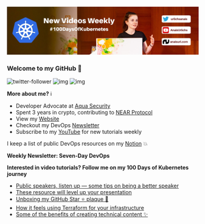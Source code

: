 ![my header image](./assets/header.jpg)

### Welcome to my GitHub 👋

![twitter-follower](https://img.shields.io/twitter/follow/urlichsanais?style=social) ![img](https://img.shields.io/youtube/channel/subscribers/UCb4mfRT5UWpjoUQRcIE2qOQ?label=YouTube%20Subscribers&style=social) ![img](https://img.shields.io/youtube/channel/views/UCb4mfRT5UWpjoUQRcIE2qOQ?label=Total%20views%20on%20my%20YouTube%20Channel&style=social) 

**More about me?** ℹ️
* Developer Advocate at [Aqua Security](https://github.com/aquasecurity)
* Spent 3 years in crypto, contributing to [NEAR Protocol](https://github.com/near)
* View my [Website](https://anaisurl.com/)
* Checkout my DevOps [Newsletter](https://anaisurl.com/tag/devops)
* Subscribe to my [YouTube](https://www.youtube.com/c/AnaisUrlichs) for new tutorials weekly

I keep a list of public DevOps resources on my [Notion](https://devops.anaisurl.com/) :boom:

**Weekly Newsletter: Seven-Day DevOps**
<!-- NEWSLETTER-LIST:START -->
<!-- NEWSLETTER-LIST:END -->

**Interested in video tutorials? Follow me on my 100 Days of Kubernetes journey**
<!-- YOUTUBE-LIST:START -->
- [Public speakers, listen up — some tips on being a better speaker](https://www.youtube.com/watch?v=2oQZywwPACQ)
- [These resource will level up your presentation](https://www.youtube.com/watch?v=b-PlAkvDbrQ)
- [Unboxing my GitHub Star ⭐️ plaque 🥰](https://www.youtube.com/watch?v=v2yBpiJedDI)
- [How it feels using Terraform for your infrastructure](https://www.youtube.com/watch?v=P_GZxZUE3o0)
- [Some of the benefits of creating technical content ✨](https://www.youtube.com/watch?v=bImrG68kPQE)
<!-- YOUTUBE-LIST:END -->
